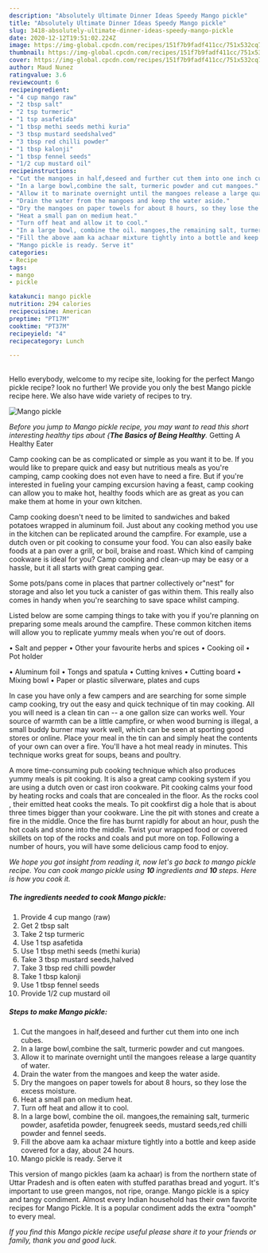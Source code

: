 ```yaml
---
description: "Absolutely Ultimate Dinner Ideas Speedy Mango pickle"
title: "Absolutely Ultimate Dinner Ideas Speedy Mango pickle"
slug: 3418-absolutely-ultimate-dinner-ideas-speedy-mango-pickle
date: 2020-12-12T19:51:02.224Z
image: https://img-global.cpcdn.com/recipes/151f7b9fadf411cc/751x532cq70/mango-pickle-recipe-main-photo.jpg
thumbnail: https://img-global.cpcdn.com/recipes/151f7b9fadf411cc/751x532cq70/mango-pickle-recipe-main-photo.jpg
cover: https://img-global.cpcdn.com/recipes/151f7b9fadf411cc/751x532cq70/mango-pickle-recipe-main-photo.jpg
author: Maud Nunez
ratingvalue: 3.6
reviewcount: 6
recipeingredient:
- "4 cup mango raw"
- "2 tbsp salt"
- "2 tsp turmeric"
- "1 tsp asafetida"
- "1 tbsp methi seeds methi kuria"
- "3 tbsp mustard seedshalved"
- "3 tbsp red chilli powder"
- "1 tbsp kalonji"
- "1 tbsp fennel seeds"
- "1/2 cup mustard oil"
recipeinstructions:
- "Cut the mangoes in half,deseed and further cut them into one inch cubes."
- "In a large bowl,combine the salt, turmeric powder and cut mangoes."
- "Allow it to marinate overnight until the mangoes release a large quantity of water."
- "Drain the water from the mangoes and keep the water aside."
- "Dry the mangoes on paper towels for about 8 hours, so they lose the excess moisture."
- "Heat a small pan on medium heat."
- "Turn off heat and allow it to cool."
- "In a large bowl, combine the oil. mangoes,the remaining salt, turmeric powder, asafetida powder, fenugreek seeds, mustard seeds,red chilli powder and fennel seeds."
- "Fill the above aam ka achaar mixture tightly into a bottle and keep aside covered for a day, about 24 hours."
- "Mango pickle is ready. Serve it"
categories:
- Recipe
tags:
- mango
- pickle

katakunci: mango pickle 
nutrition: 294 calories
recipecuisine: American
preptime: "PT17M"
cooktime: "PT37M"
recipeyield: "4"
recipecategory: Lunch

---
```

<br>
Hello everybody, welcome to my recipe site, looking for the perfect Mango pickle recipe? look no further! We provide you only the best Mango pickle recipe here. We also have wide variety of recipes to try.
<br>


![Mango pickle](https://img-global.cpcdn.com/recipes/151f7b9fadf411cc/751x532cq70/mango-pickle-recipe-main-photo.jpg)

<i>Before you jump to Mango pickle recipe, you may want to read this short interesting healthy tips about {<strong>The Basics of Being Healthy</strong>.</i>
Getting A Healthy Eater

    
Camp cooking can be as complicated or simple as you want it to be. If you would like to prepare quick and easy but nutritious meals as you're camping, camp cooking does not even have to need a fire. But if you're interested in fueling your camping excursion having a feast, camp cooking can allow you to make hot, healthy foods which are as great as you can make them at home in your own kitchen.

Camp cooking doesn't need to be limited to sandwiches and baked potatoes wrapped in aluminum foil.  Just about any cooking method you use in the kitchen can be replicated around the campfire. For example, use a dutch oven or pit cooking to consume your food. You can also easily bake foods at a pan over a grill, or boil, braise and roast. Which kind of camping cookware is ideal for you? Camp cooking and clean-up may be easy or a hassle, but it all starts with great camping gear.

Some pots/pans come in places that partner collectively or"nest" for storage and also let you tuck a canister of gas within them. This really also comes in handy when you're searching to save space whilst camping.

Listed below are some camping things to take with you if you're planning on preparing some meals around the campfire. These common kitchen items will allow you to replicate yummy meals when you're out of doors.

• Salt and pepper
• Other your favourite herbs and spices
• Cooking oil
• Pot holder

• Aluminum foil
• Tongs and spatula
• Cutting knives
• Cutting board
• Mixing bowl
• Paper or plastic silverware, plates and cups

In case you have only a few campers and are searching for some simple camp cooking, try out the easy and quick technique of tin may cooking. All you will need is a clean tin can -- a one gallon size can works well. Your source of warmth can be a little campfire, or when wood burning is illegal, a small buddy burner may work well, which can be seen at sporting good stores or online. Place your meal in the tin can and simply heat the contents of your own can over a fire. You'll have a hot meal ready in minutes.  This technique works great for soups, beans and poultry.

A more time-consuming pub cooking technique which also produces yummy meals is pit cooking.  It is also a great camp cooking system if you are using a dutch oven or cast iron cookware. Pit cooking calms your food by heating rocks and coals that are concealed in the floor. As the rocks cool , their emitted heat cooks the meals. To pit cookfirst dig a hole that is about three times bigger than your cookware. Line the pit with stones and create a fire in the middle. Once the fire has burnt rapidly for about an hour, push the hot coals and stone into the middle. Twist your wrapped food or covered skillets on top of the rocks and coals and put more on top. Following a number of hours, you will have some delicious camp food to enjoy.


<i>We hope you got insight from reading it, now let's go back to mango pickle recipe. You can cook mango pickle using <strong>10</strong> ingredients and <strong>10</strong> steps. Here is how you cook it.
</i>

##### The ingredients needed to cook Mango pickle:

1. Provide 4 cup mango (raw)
1. Get 2 tbsp salt
1. Take 2 tsp turmeric
1. Use 1 tsp asafetida
1. Use 1 tbsp methi seeds (methi kuria)
1. Take 3 tbsp mustard seeds,halved
1. Take 3 tbsp red chilli powder
1. Take 1 tbsp kalonji
1. Use 1 tbsp fennel seeds
1. Provide 1/2 cup mustard oil


##### Steps to make Mango pickle:

1. Cut the mangoes in half,deseed and further cut them into one inch cubes.
1. In a large bowl,combine the salt, turmeric powder and cut mangoes.
1. Allow it to marinate overnight until the mangoes release a large quantity of water.
1. Drain the water from the mangoes and keep the water aside.
1. Dry the mangoes on paper towels for about 8 hours, so they lose the excess moisture.
1. Heat a small pan on medium heat.
1. Turn off heat and allow it to cool.
1. In a large bowl, combine the oil. mangoes,the remaining salt, turmeric powder, asafetida powder, fenugreek seeds, mustard seeds,red chilli powder and fennel seeds.
1. Fill the above aam ka achaar mixture tightly into a bottle and keep aside covered for a day, about 24 hours.
1. Mango pickle is ready. Serve it


This version of mango pickles (aam ka achaar) is from the northern state of Uttar Pradesh and is often eaten with stuffed parathas bread and yogurt. It&#39;s important to use green mangos, not ripe, orange. Mango pickle is a spicy and tangy condiment. Almost every Indian household has their own favorite recipes for Mango Pickle. It is a popular condiment adds the extra &#34;oomph&#34; to every meal. 

<i>If you find this Mango pickle recipe useful please share it to your friends or family, thank you and good luck.</i>
